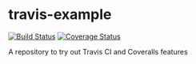 # travis-example

[![Build Status](https://secure.travis-ci.org/loomphp/travis-example.svg?branch=master)](https://secure.travis-ci.org/loomphp/travis-example)
[![Coverage Status](https://coveralls.io/repos/github/loomphp/travis-example/badge.svg?branch=master)](https://coveralls.io/github/loomphp/travis-example?branch=master)

A repository to try out Travis CI and Coveralls features
